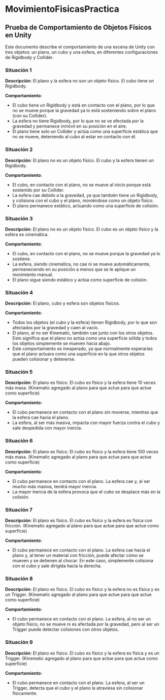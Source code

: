 # MovimientoFisicasPractica

## Prueba de Comportamiento de Objetos Físicos en Unity

Este documento describe el comportamiento de una escena de Unity con tres objetos: un plano, un cubo y una esfera, en diferentes configuraciones de Rigidbody y Collider.

### Situación 1
**Descripción**: El plano y la esfera no son un objeto físico. El cubo tiene un Rigidbody.

**Comportamiento**:
- El cubo tiene un Rigidbody y está en contacto con el plano, por lo que no se mueve porque la gravedad ya lo está sosteniendo sobre el plano (con su Collider).
- La esfera no tiene Rigidbody, por lo que no se ve afectada por la gravedad y permanece inmóvil en su posición en el aire.
- El plano tiene solo un Collider y actúa como una superficie estática que no se mueve, deteniendo al cubo al estar en contacto con él.

### Situación 2
**Descripción**: El plano no es un objeto físico. El cubo y la esfera tienen un Rigidbody.

**Comportamiento**:
- El cubo, en contacto con el plano, no se mueve al inicio porque está sostenido por su Collider.
- La esfera cae debido a la gravedad, ya que también tiene un Rigidbody, y colisiona con el cubo y el plano, moviéndose como un objeto físico.
- El plano permanece estático, actuando como una superficie de colisión.

### Situación 3
**Descripción**: El plano no es un objeto físico. El cubo es un objeto físico y la esfera es cinemática.

**Comportamiento**:
- El cubo, en contacto con el plano, no se mueve porque la gravedad ya lo sostiene.
- La esfera, siendo cinemática, no cae ni se mueve automáticamente, permaneciendo en su posición a menos que se le aplique un movimiento manual.
- El plano sigue siendo estático y actúa como superficie de colisión.

### Situación 4
**Descripción**: El plano, cubo y esfera son objetos físicos.

**Comportamiento**:
- Todos los objetos (el cubo y la esfera) tienen Rigidbody, por lo que son afectados por la gravedad y caen al vacío.
- El plano, al no ser Kinematic, también cae junto con los otros objetos. Esto significa que el plano no actúa como una superficie sólida y todos los objetos simplemente se mueven hacia abajo.
- Este comportamiento es inesperado, ya que normalmente esperarías que el plano actuara como una superficie en la que otros objetos pueden colisionar y detenerse.

### Situación 5
**Descripción**: El plano es físico. El cubo es físico y la esfera tiene 10 veces más masa. 
(Kinematic agregado al plano para que actue para que actue como superficie)

**Comportamiento**:
- El cubo permanece en contacto con el plano sin moverse, mientras que la esfera cae hacia el plano.
- La esfera, al ser más masiva, impacta con mayor fuerza contra el cubo y sale despedida con mayor inercia.

### Situación 6
**Descripción**: El plano es físico. El cubo es físico y la esfera tiene 100 veces más masa.
(Kinematic agregado al plano para que actue para que actue como superficie)

**Comportamiento**:
- El cubo permanece en contacto con el plano. La esfera cae y, al ser mucho más masiva, tendrá mayor inercia.
- La mayor inercia de la esfera provoca que el cubo se desplace más en la colisión.

### Situación 7
**Descripción**: El plano es físico. El cubo es físico y la esfera es física con fricción.
(Kinematic agregado al plano para que actue para que actue como superficie)

**Comportamiento**:
- El cubo permanece en contacto con el plano. La esfera cae hacia el plano y, al tener un material con fricción, puede afectar cómo se mueven y se detienen al chocar. En este caso, simplemente colisiona con el cubo y sale dirigida hacia la derecha.

### Situación 8
**Descripción**: El plano es físico. El cubo es físico y la esfera no es física y es un Trigger.
(Kinematic agregado al plano para que actue para que actue como superficie)

**Comportamiento**:
- El cubo permanece en contacto con el plano. La esfera, al no ser un objeto físico, no se mueve ni es afectada por la gravedad, pero al ser un Trigger puede detectar colisiones con otros objetos.

### Situación 9
**Descripción**: El plano es físico. El cubo es físico y la esfera es física y es un Trigger.
(Kinematic agregado al plano para que actue para que actue como superficie)

**Comportamiento**:
- El cubo permanece en contacto con el plano. La esfera, al ser un Trigger, detecta que el cubo y el plano la atraviesa sin colisionar físicamente.
